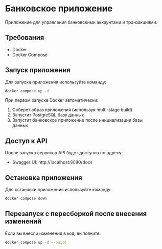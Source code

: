 # Банковское приложение

Приложение для управления банковскими аккаунтами и транзакциями.

## Требования

- Docker
- Docker Compose

## Запуск приложения

Для запуска приложения используйте команду:

```bash
docker compose up -d
```

При первом запуске Docker автоматически:
1. Соберет образ приложения (используя multi-stage build)
2. Запустит PostgreSQL базу данных
3. Запустит банковское приложение после инициализации базы данных

## Доступ к API

После запуска сервисов API будет доступно по адресу:
- Swagger UI: http://localhost:8080/docs

## Остановка приложения

Для остановки приложения используйте команду:

```bash
docker compose down
```

## Перезапуск с пересборкой после внесения изменений

Если вы внесли изменения в код, выполните:

```bash
docker compose up -d --build
```

